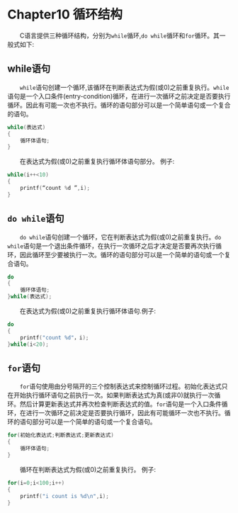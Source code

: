 # Chapter10 循环结构

&emsp;&emsp;C语言提供三种循环结构，分别为`while`循环,`do while`循环和`for`循环。其一般式如下: 

## while语句 
&emsp;&emsp;`while`语句创建一个循环,该循环在判断表达式为假(或0)之前重复执行。`while`语句是一个入口条件(entry-condition)循环，在进行一次循环之前决定是否要执行循环。因此有可能一次也不执行。循环的语句部分可以是一个简单语句或一个复合的语句。 
```C
while(表达式) 
{ 
    循环体语句; 
} 
```
&emsp;&emsp;在表达式为假(或0)之前重复执行循环体语句部分。 例子: 
```C
while(i++<10)
{
    printf(“count %d ”,i);
}
```
## `do while`语句  
&emsp;&emsp;`do while`语句创建一个循环，它在判断表达式为假(或0)之前重复执行。`do while`语句是一个退出条件循环，在执行一次循环之后才决定是否要再次执行循环，因此循环至少要被执行一次。循环的语句部分可以是一个简单的语句或一个复合语句。 
```C
do 
{ 
    循环体语句; 
}while(表达式);
``` 
&emsp;&emsp;在表达式为假(或0)之前重复执行循环体语句.例子:
```C
do
{
    printf("count %d"，i);
}while(i<20);
```
## `for`语句 
&emsp;&emsp;`for`语句使用由分号隔开的三个控制表达式来控制循环过程。初始化表达式只在开始执行循环语句之前执行一次。如果判断表达式为真(或非0)就执行一次循环。然后计算更新表达式并再次检查判断表达式的值。`for`语句是一个入口条件循环，在进行一次循环之前决定是否要执行循环，因此有可能循环一次也不执行。循环的语句部分可以是一个简单的语句或一个复合语句。 
```C
for(初始化表达式;判断表达式;更新表达式) 
{ 
    循环体语句; 
}
``` 
&emsp;&emsp;循环在判断表达式为假(或0)之前重复执行。 例子:
```C
for(i=0;i<100;i++)
{
    printf("i count is %d\n",i);
}
```